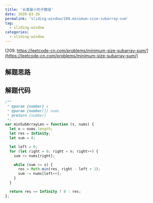 ```yaml
---
title: '长度最小的子数组'
date: 2020-03-26
permalink: 'sliding-window/209.minimum-size-subarray-sum'
tag:
  - sliding-window
categories:
  - sliding-window
---
```


[209. https://leetcode-cn.com/problems/minimum-size-subarray-sum/](https://leetcode-cn.com/problems/minimum-size-subarray-sum/)

## 解题思路

## 解题代码

```js
/**
 * @param {number} s
 * @param {number[]} nums
 * @return {number}
 */
var minSubArrayLen = function (s, nums) {
  let n = nums.length;
  let res = Infinity;
  let sum = 0;

  let left = 0;
  for (let right = 0; right < n; right++) {
    sum += nums[right];

    while (sum >= s) {
      res = Math.min(res, right - left + 1);
      sum -= nums[left++];
    }
  }

  return res == Infinity ? 0 : res;
};
```
